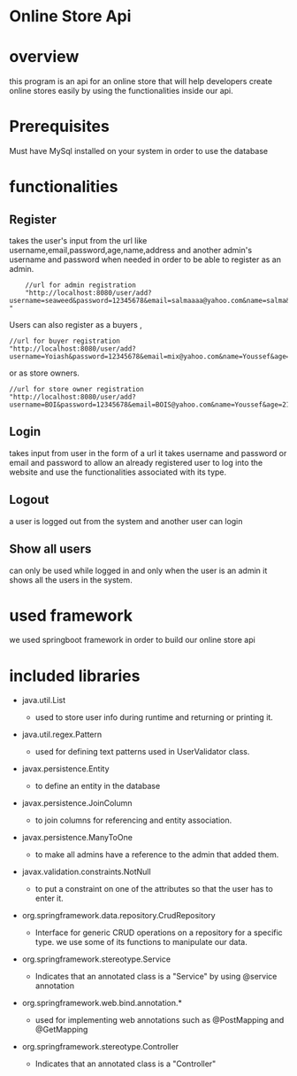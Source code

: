 # Online Store Api

# overview
this program is an api for an online store that will help developers create online stores easily by using the functionalities inside our api.

# Prerequisites
Must have MySql installed on your system in order to use the database

# functionalities
## Register ##

takes the user's input from the url like username,email,password,age,name,address and another admin's username and 
password when needed in order to be able to register as an admin.  
        
        //url for admin registration
        "http://localhost:8080/user/add?    username=seaweed&password=12345678&email=salmaaaa@yahoo.com&name=salma&age=21&addedByUsername=alienska&addedByPassword=0987654321&type=2    "
Users can also register as a buyers ,

    //url for buyer registration
    "http://localhost:8080/user/add?username=Yoiash&password=12345678&email=mix@yahoo.com&name=Youssef&age=21&address=october&type=1"
    
 or as store owners.
 
    //url for store owner registration
    "http://localhost:8080/user/add?username=BOI&password=12345678&email=BOIS@yahoo.com&name=Youssef&age=21&type=3"
   
    
    
## Login ##

 takes input from user in the form of a url it takes username and password or email and password to allow an already registered
 user to log into the website and use the functionalities associated with its type. 

    
## Logout ##
    
  a user is logged out from the system and another user can login
    
## Show all users ##

  can only be used while logged in and only when the user is an admin it shows all the users in the system.
    
# used framework
we used springboot framework in order to build our online store api

# included libraries
* java.util.List
    * used to store user info during runtime and returning or printing it.
* java.util.regex.Pattern
    * used for defining text patterns used in UserValidator class.
* javax.persistence.Entity 
    * to define an entity in the database

* javax.persistence.JoinColumn 
    * to join columns for referencing and entity association.

* javax.persistence.ManyToOne
    * to make all admins have a reference to the admin that added them.

* javax.validation.constraints.NotNull 
    * to put a constraint on one of the attributes so that the user has to enter it.

* org.springframework.data.repository.CrudRepository 
    * Interface for generic CRUD operations on a repository for a specific type. we use some of its functions to manipulate our data.

* org.springframework.stereotype.Service 
    * Indicates that an annotated class is a "Service" by using @service annotation

* org.springframework.web.bind.annotation.* 
    * used for implementing web annotations such as @PostMapping and @GetMapping

* org.springframework.stereotype.Controller 
    * Indicates that an annotated class is a "Controller"

